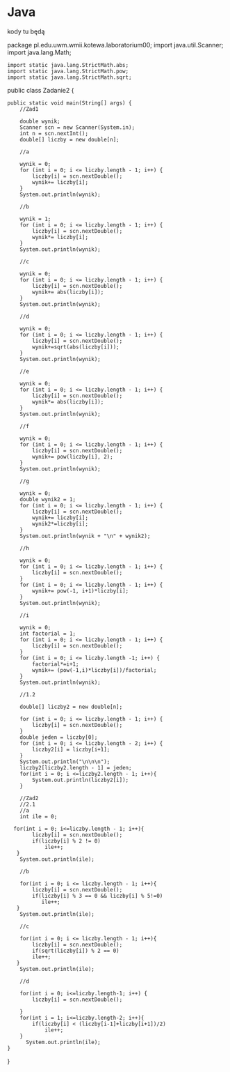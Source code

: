 # Java
kody tu będą

package pl.edu.uwm.wmii.kotewa.laboratorium00;
    import java.util.Scanner;
    import java.lang.Math;

    import static java.lang.StrictMath.abs;
    import static java.lang.StrictMath.pow;
    import static java.lang.StrictMath.sqrt;

public class Zadanie2 {

    public static void main(String[] args) {
        //Zad1

        double wynik;
        Scanner scn = new Scanner(System.in);
        int n = scn.nextInt();
        double[] liczby = new double[n];

        //a

        wynik = 0;
        for (int i = 0; i <= liczby.length - 1; i++) {
            liczby[i] = scn.nextDouble();
            wynik+= liczby[i];
        }
        System.out.println(wynik);

        //b

        wynik = 1;
        for (int i = 0; i <= liczby.length - 1; i++) {
            liczby[i] = scn.nextDouble();
            wynik*= liczby[i];
        }
        System.out.println(wynik);

        //c

        wynik = 0;
        for (int i = 0; i <= liczby.length - 1; i++) {
            liczby[i] = scn.nextDouble();
            wynik+= abs(liczby[i]);
        }
        System.out.println(wynik);

        //d

        wynik = 0;
        for (int i = 0; i <= liczby.length - 1; i++) {
            liczby[i] = scn.nextDouble();
            wynik+=sqrt(abs(liczby[i]));
        }
        System.out.println(wynik);

        //e

        wynik = 0;
        for (int i = 0; i <= liczby.length - 1; i++) {
            liczby[i] = scn.nextDouble();
            wynik*= abs(liczby[i]);
        }
        System.out.println(wynik);

        //f

        wynik = 0;
        for (int i = 0; i <= liczby.length - 1; i++) {
            liczby[i] = scn.nextDouble();
            wynik+= pow(liczby[i], 2);
        }
        System.out.println(wynik);

        //g

        wynik = 0;
        double wynik2 = 1;
        for (int i = 0; i <= liczby.length - 1; i++) {
            liczby[i] = scn.nextDouble();
            wynik+= liczby[i];
            wynik2*=liczby[i];
        }
        System.out.println(wynik + "\n" + wynik2);

        //h

        wynik = 0;
        for (int i = 0; i <= liczby.length - 1; i++) {
            liczby[i] = scn.nextDouble();
        }
        for (int i = 0; i <= liczby.length - 1; i++) {
            wynik+= pow(-1, i+1)*liczby[i];
        }
        System.out.println(wynik);

        //i

        wynik = 0;
        int factorial = 1;
        for (int i = 0; i <= liczby.length - 1; i++) {
            liczby[i] = scn.nextDouble();
        }
        for (int i = 0; i <= liczby.length -1; i++) {
            factorial*=i+1;
            wynik+= (pow(-1,i)*liczby[i])/factorial;
        }
        System.out.println(wynik);

        //1.2

        double[] liczby2 = new double[n];

        for (int i = 0; i <= liczby.length - 1; i++) {
            liczby[i] = scn.nextDouble();
        }
        double jeden = liczby[0];
        for (int i = 0; i <= liczby.length - 2; i++) {
            liczby2[i] = liczby[i+1];
        }
        System.out.println("\n\n\n");
        liczby2[liczby2.length - 1] = jeden;
        for(int i = 0; i <=liczby2.length - 1; i++){
            System.out.println(liczby2[i]);
        }

        //Zad2
        //2.1
        //a
        int ile = 0;

      for(int i = 0; i<=liczby.length - 1; i++){
            liczby[i] = scn.nextDouble();
            if(liczby[i] % 2 != 0)
                ile++;
       }
        System.out.println(ile);

        //b

        for(int i = 0; i <= liczby.length - 1; i++){
            liczby[i] = scn.nextDouble();
            if(liczby[i] % 3 == 0 && liczby[i] % 5!=0)
               ile++;
       }
        System.out.println(ile);

        //c

        for(int i = 0; i <= liczby.length - 1; i++){
            liczby[i] = scn.nextDouble();
            if(sqrt(liczby[i]) % 2 == 0)
            ile++;
       }
        System.out.println(ile);

        //d

        for(int i = 0; i<=liczby.length-1; i++) {
            liczby[i] = scn.nextDouble();

        }
        for(int i = 1; i<=liczby.length-2; i++){
            if(liczby[i] < (liczby[i-1]+liczby[i+1])/2)
                ile++;
        }
          System.out.println(ile);
    }
}
